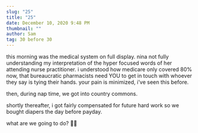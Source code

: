 ```yaml
---
slug: "25"
title: "25"
date: December 10, 2020 9:48 PM
thumbnail: ""
author: Sam
tag: 30 before 30
---
```

this morning was the medical system on full display. nina not fully understanding my interpretation of the hyper focused words of her attending nurse practitioner. i understood how medicare only covered 80% now, that bureaucratic pharmacists need YOU to get in touch with whoever they say is tying their hands. your pain is minimized, i’ve seen this before.

then, during nap time, we got into country commons.

shortly thereafter, i got fairly compensated for future hard work so we bought diapers the day before payday.

what are we going to do? 🐕‍🦺